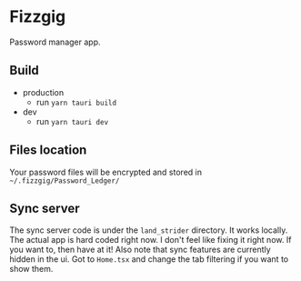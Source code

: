 # Fizzgig

Password manager app.  

## Build
- production
    - run `yarn tauri build`
- dev
    - run `yarn tauri dev`

## Files location

Your password files will be encrypted and stored in `~/.fizzgig/Password_Ledger/`

## Sync server

The sync server code is under the `land_strider` directory.  It works locally.  The actual app is hard coded right now.  I don't feel like fixing it right now.  If you want to, then have at it!  Also note that sync features are currently hidden in the ui.  Got to `Home.tsx` and change the tab filtering if you want to show them.
